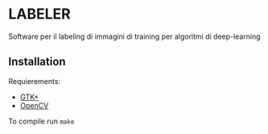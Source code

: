 # LABELER
Software per il labeling di immagini di training per algoritmi di deep-learning


## Installation

Requierements:
* [GTK+](https://www.gtk.org/)
* [OpenCV](http://opencv.org/)

To compile run `make`
